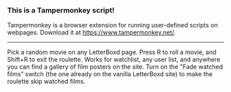 ### This is a Tampermonkey script!

Tampermonkey is a browser extension for running user-defined scripts on webpages. Download it at https://www.tampermonkey.net/.

<hr>

Pick a random movie on any LetterBoxd page. Press R to roll a movie, and Shift+R to exit the roulette. Works for watchlist, any user list, and anywhere you can find a gallery of film posters on the site. Turn on the "Fade watched films" switch (the one already on the vanilla LetterBoxd site) to make the roulette skip watched films.